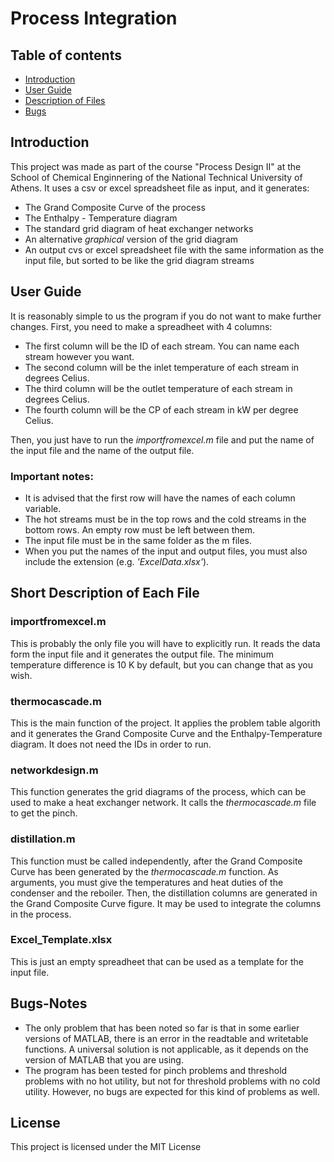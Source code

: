 # Process Integration

## Table of contents
* [Introduction](#introduction)
* [User Guide](#user-guide)
* [Description of Files](#short-description-of-each-file)
* [Bugs](#bugs-notes)

## Introduction
This project was made as part of the course "Process Design II" at the School of Chemical Enginnering of the National Technical University of Athens. It uses a csv or excel spreadsheet file as input, and it generates:
* The Grand Composite Curve of the process
* The Enthalpy - Temperature diagram
* The standard grid diagram of heat exchanger networks
* An alternative *graphical* version of the grid diagram
* An output cvs or excel spreadsheet file with the same information as the input file, but sorted to be like the grid diagram streams

## User Guide
It is reasonably simple to us the program if you do not want to make further changes. First, you need to make a spreadheet with 4 columns:
* The first column will be the ID of each stream. You can name each stream however you want.
* The second column will be the inlet temperature of each stream in degrees Celius.
* The third column will be the outlet temperature of each stream in degrees Celius.
* The fourth column will be the CP of each stream in kW per degree Celius.

Then, you just have to run the *importfromexcel.m* file and put the name of the input file and the name of the output file.

### Important notes:
* It is advised that the first row will have the names of each column variable.
* The hot streams must be in the top rows and the cold streams in the bottom rows. An empty row must be left between them.
* The input file must be in the same folder as the m files.
* When you put the names of the input and output files, you must also include the extension (e.g. *'ExcelData.xlsx'*).

## Short Description of Each File

### importfromexcel.m
This is probably the only file you will have to explicitly run. It reads the data form the input file and it generates the output file. The minimum temperature difference is 10 K by default, but you can change that as you wish.

### thermocascade.m
This is the main function of the project. It applies the problem table algorith and it generates the Grand Composite Curve and the Enthalpy-Temperature diagram. It does not need the IDs in order to run.

### networkdesign.m
This function generates the grid diagrams of the process, which can be used to make a heat exchanger network. It calls the *thermocascade.m* file to get the pinch.

### distillation.m
This function must be called independently, after the Grand Composite Curve has been generated by the *thermocascade.m* function. As arguments, you must give the temperatures and heat duties of the condenser and the reboiler. Then, the distillation columns are generated in the Grand Composite Curve figure. It may be used to integrate the columns in the process.

### Excel_Template.xlsx
This is just an empty spreadheet that can be used as a template for the input file.

## Bugs-Notes
* The only problem that has been noted so far is that in some earlier versions of MATLAB, there is an error in the readtable and writetable functions. A universal solution is not applicable, as it depends on the version of MATLAB that you are using.
* The program has been tested for pinch problems and threshold problems with no hot utility, but not for threshold problems with no cold utility. However, no bugs are expected for this kind of problems as well.

## License
This project is licensed under the MIT License
